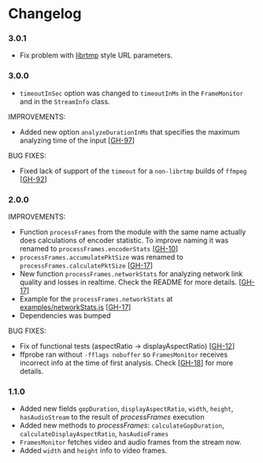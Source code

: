# Changelog

### 3.0.1

- Fix problem with [librtmp](https://linux.die.net/man/3/librtmp) style URL parameters.

### 3.0.0

- `timeoutInSec` option was changed to `timeoutInMs` in the `FrameMonitor` and in the `StreamInfo` class.

IMPROVEMENTS:

- Added new option `analyzeDurationInMs` that specifies the maximum analyzing time of the input 
[[GH-97](https://github.com/LCMApps/video-quality-tools/issues/97)]

BUG FIXES:

- Fixed lack of support of the `timeout` for a `non-librtmp` builds of `ffmpeg` 
[[GH-92](https://github.com/LCMApps/video-quality-tools/issues/92)]

### 2.0.0

IMPROVEMENTS:

- Function `processFrames` from the module with the same name actually does calculations of encoder statistic. To
improve naming it was renamed to `processFrames.encoderStats`
[[GH-10](https://github.com/LCMApps/video-quality-tools/issues/10)]
- `processFrames.accumulatePktSize` was renamed to `processFrames.calculatePktSize`
[[GH-17](https://github.com/LCMApps/video-quality-tools/issues/17)]
- New function `processFrames.networkStats` for analyzing network link quality and losses in realtime. Check the
README for more details.
[[GH-17](https://github.com/LCMApps/video-quality-tools/issues/17)]
- Example for the `processFrames.networkStats` at [examples/networkStats.js](examples/networkStats.js)
[[GH-17](https://github.com/LCMApps/video-quality-tools/issues/17)]
- Dependencies was bumped

BUG FIXES:

- Fix of functional tests (aspectRatio -> displayAspectRatio)
[[GH-12](https://github.com/LCMApps/video-quality-tools/pull/12)]
- ffprobe ran without `-fflags nobuffer` so `FramesMonitor` receives incorrect info at the time of first analysis.
Check [[GH-18](https://github.com/LCMApps/video-quality-tools/pull/18)] for more details.

### 1.1.0

- Added new fields `gopDuration`, `displayAspectRatio`, `width`, `height`, `hasAudioStream` to the result of
_processFrames_ execution
- Added new methods to _processFrames_: `calculateGopDuration`, `calculateDisplayAspectRatio`, `hasAudioFrames`
- `FramesMonitor` fetches video and audio frames from the stream now.
- Added `width` and `height` info to video frames.
